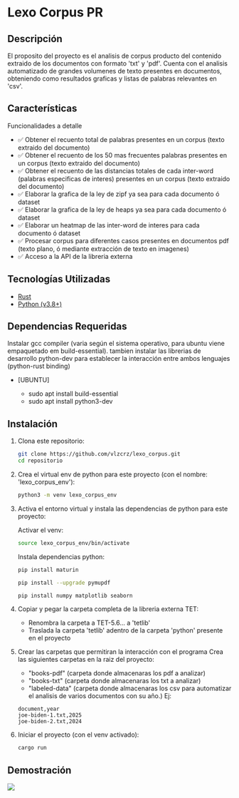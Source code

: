 # Lexo Corpus PR

## Descripción

El proposito del proyecto es el analisis de corpus producto del contenido extraido de los documentos con formato 'txt' y 'pdf'.
Cuenta con el analisis automatizado de grandes volumenes de texto presentes en documentos, obteniendo como resultados graficas y listas de palabras relevantes en 'csv'.

## Características

Funcionalidades a detalle

- ✅ Obtener el recuento total de palabras presentes en un corpus (texto extraido del documento)
- ✅ Obtener el recuento de los 50 mas frecuentes palabras presentes en un corpus (texto extraido del documento)
- ✅ Obtener el recuento de las distancias totales de cada inter-word (palabras especificas de interes) presentes en un corpus (texto extraido del documento)
- ✅ Elaborar la grafica de la ley de zipf ya sea para cada documento ó dataset
- ✅ Elaborar la grafica de la ley de heaps ya sea para cada documento ó dataset
- ✅ Elaborar un heatmap de las inter-word de interes para cada documento ó dataset
- ✅ Procesar corpus para diferentes casos presentes en documentos pdf (texto plano, ó mediante extracción de texto en imagenes)
- ✅ Acceso a la API de la libreria externa

## Tecnologías Utilizadas

- [Rust](https://www.rust-lang.org/tools/install)
- [Python (v3.8+)](https://www.python.org/downloads/)

## Dependencias Requeridas

Instalar gcc compiler (varia según el sistema operativo, para ubuntu viene empaquetado em build-essential).
tambien instalar las librerias de desarrollo python-dev para establecer la interacción entre ambos lenguajes (python-rust binding)

- [UBUNTU]

  - sudo apt install build-essential
  - sudo apt install python3-dev

## Instalación

1. Clona este repositorio:

   ```bash
   git clone https://github.com/vlzcrz/lexo_corpus.git
   cd repositorio
   ```

2. Crea el virtual env de python para este proyecto (con el nombre: 'lexo_corpus_env'):

   ```bash
   python3 -m venv lexo_corpus_env
   ```

3. Activa el entorno virtual y instala las dependencias de python para este proyecto:

   Activar el venv:

   ```bash
   source lexo_corpus_env/bin/activate
   ```

   Instala dependencias python:

   ```bash
   pip install maturin
   ```

   ```bash
   pip install --upgrade pymupdf
   ```

   ```bash
   pip install numpy matplotlib seaborn
   ```

4. Copiar y pegar la carpeta completa de la libreria externa TET:

   - Renombra la carpeta a TET-5.6... a 'tetlib'
   - Traslada la carpeta 'tetlib' adentro de la carpeta 'python' presente en el proyecto

5. Crear las carpetas que permitiran la interacción con el programa
   Crea las siguientes carpetas en la raiz del proyecto:

   - "books-pdf" (carpeta donde almacenaras los pdf a analizar)
   - "books-txt" (carpeta donde almacenaras los txt a analizar)
   - "labeled-data" (carpeta donde almacenaras los csv para automatizar el analisis de varios documentos con su año.)
     Ej:

   ```csv
   document,year
   joe-biden-1.txt,2025
   joe-biden-2.txt,2024
   ```

6. Iniciar el proyecto (con el venv activado):
   ```bash
   cargo run
   ```

## Demostración

![](demo.gif)
